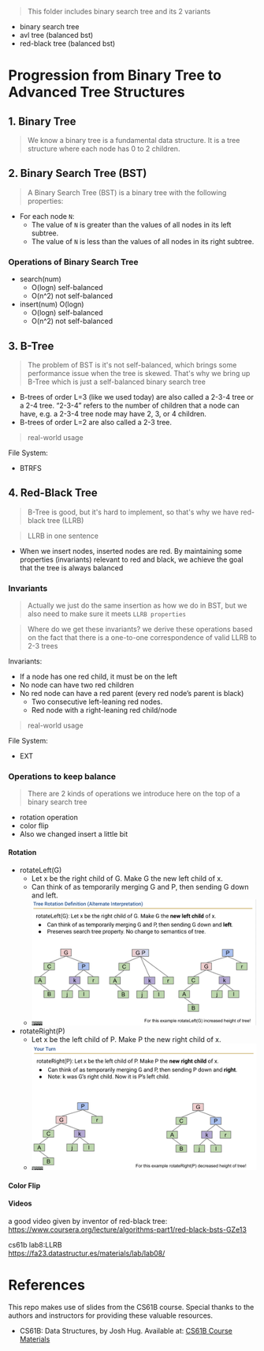 > This folder includes binary search tree and its 2 variants

- binary search tree
- avl tree (balanced bst)
- red-black tree (balanced bst)

# Progression from Binary Tree to Advanced Tree Structures

## 1. Binary Tree
> We know a binary tree is a fundamental data structure. It is a tree structure where each node has 0 to 2 children.

## 2. Binary Search Tree (BST)

> A Binary Search Tree (BST) is a binary tree with the following properties:
- For each node ` N `:
  - The value of ` N ` is greater than the values of all nodes in its left subtree.
  - The value of ` N ` is less than the values of all nodes in its right subtree.

### Operations of Binary Search Tree

- search(num) 
  - O(logn) self-balanced 
  - O(n^2) not self-balanced
- insert(num) O(logn)
  - O(logn) self-balanced 
  - O(n^2) not self-balanced

## 3. B-Tree
> The problem of BST is it's not self-balanced, which brings some performance issue when the tree is skewed. That's why we bring up B-Tree which is just a self-balanced binary search tree

- B-trees of order L=3 (like we used today) are also called a 2-3-4 tree or a 2-4 tree. 
“2-3-4” refers to the number of children that a node can have, e.g. a 2-3-4 tree node may have 2, 3, or 4 children.
- B-trees of order L=2 are also called a 2-3 tree.

> real-world usage

File System:
- BTRFS


## 4. Red-Black Tree
> B-Tree is good, but it's hard to implement, so that's why we have red-black tree (LLRB)

> LLRB in one sentence

- When we insert nodes, inserted nodes are red. By maintaining some properties (invariants) relevant to red and black, we achieve the goal that the tree is always balanced

### Invariants
> Actually we just do the same insertion as how we do in BST, but we also need to make sure it meets `LLRB properties`

> Where do we get these invariants?
we derive these operations based on the fact that there is a one-to-one correspondence of valid LLRB to 2-3 trees

Invariants:  
- If a node has one red child, it must be on the left
- No node can have two red children
- No red node can have a red parent (every red node’s parent is black)
  - Two consecutive left-leaning red nodes.
  - Red node with a right-leaning red child/node








> real-world usage

File System:
- EXT

### Operations to keep balance
> There are 2 kinds of operations we introduce here on the top of a binary search tree

- rotation operation
- color flip
- Also we changed insert a little bit

#### Rotation
- rotateLeft(G)
  - Let x be the right child of G. Make G the new left child of x.
  - Can think of as temporarily merging G and P, then sending G down and left.
  - ![alt text](./imgs/rotateLeft.png)
- rotateRight(P)
  - Let x be the left child of P. Make P the new right child of x.
  - ![alt text](./imgs/rotateRight.png)

#### Color Flip



#### Videos

a good video given by inventor of red-black tree:  
https://www.coursera.org/lecture/algorithms-part1/red-black-bsts-GZe13

cs61b lab8:LLRB  
https://fa23.datastructur.es/materials/lab/lab08/



# References

This repo makes use of slides from the CS61B course. Special thanks to the authors and instructors for providing these valuable resources.

- CS61B: Data Structures, by Josh Hug. Available at: [CS61B Course Materials](https://fa23.datastructur.es/)
